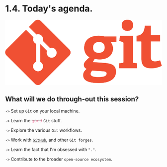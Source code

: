 # 1.4. Today's agenda.

<!-- new_lines: 4 -->
<!-- pause -->

![git](../images/git_logo.png)

<!-- new_lines: 3 -->
<!-- pause -->

## What will we do through-out this session?

<!-- new_line -->
<!-- pause -->

`->` Set up `Git` on your local machine.

<!-- pause -->

`->` Learn the ~~<span style="color:#f38ba8;">good</span>~~ `Git` stuff.

<!-- pause -->

`->` Explore the various `Git` workflows.

<!-- pause -->

`->` Work with [`GitHub`](https://github.com), and other `Git forges`.

<!-- pause -->

`->` Learn the fact that I'm obsessed with `"."`.

<!-- pause -->

`->` Contribute to the broader `open-source ecosystem`.
